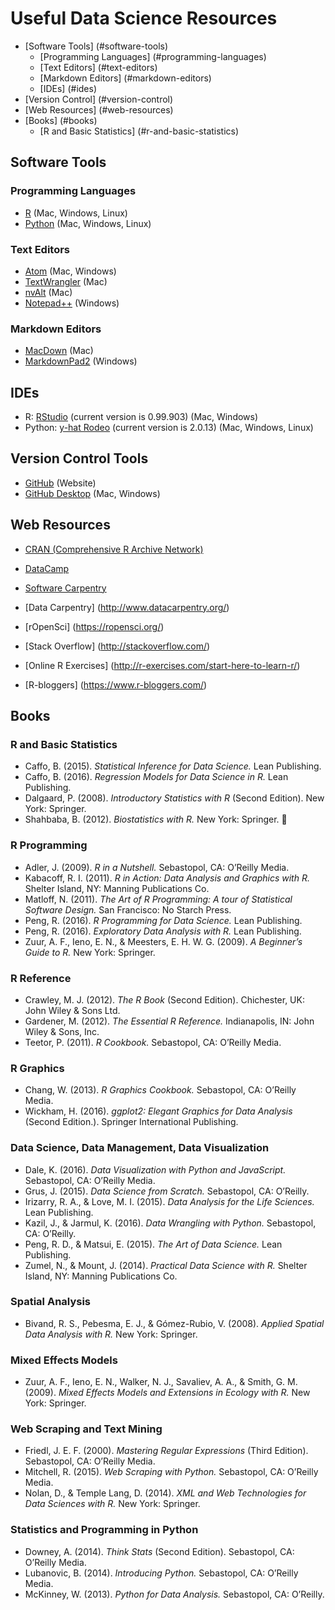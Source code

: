 # Useful Data Science Resources
* [Software Tools] (#software-tools)
	* [Programming Languages] (#programming-languages)
	* [Text Editors] (#text-editors)
	* [Markdown Editors] (#markdown-editors)
	* [IDEs] (#ides)
* [Version Control] (#version-control)
* [Web Resources] (#web-resources)
* [Books] (#books)
	* [R and Basic Statistics] (#r-and-basic-statistics)


## <a name="software-tools"></a>Software Tools

### <a name="programming-languages"></a>Programming Languages

- [R](https://cran.r-project.org/) (Mac, Windows, Linux)
- [Python](https://www.python.org/) (Mac, Windows, Linux)

### <a name="text-editors"></a>Text Editors

- [Atom](https://atom.io/) (Mac, Windows)
- [TextWrangler](http://www.barebones.com/products/textwrangler/download.html) (Mac)
- [nvAlt](http://brettterpstra.com/projects/nvalt/) (Mac)
- [Notepad++](https://notepad-plus-plus.org/) (Windows)

### <a name="markdown-editors"></a>Markdown Editors

- [MacDown](http://macdown.uranusjr.com/) (Mac)
- [MarkdownPad2](http://markdownpad.com/) (Windows)

## <a name="ides"></a>IDEs

- R: [RStudio](https://www.rstudio.com/) (current version is 0.99.903) (Mac, Windows)
- Python: [y-hat Rodeo](https://www.yhat.com/products/rodeo) (current version is 2.0.13) (Mac, Windows, Linux)

## <a name="version-control"></a>Version Control Tools

- [GitHub](https://github.com/) (Website)
- [GitHub Desktop](https://desktop.github.com/) (Mac, Windows)

## <a name="web-resources"></a>Web Resources

- [CRAN (Comprehensive R Archive Network)](https://cran.r-project.org/)
- [DataCamp](https://www.datacamp.com)
- [Software Carpentry](http://software-carpentry.org/)

- [Data Carpentry] (http://www.datacarpentry.org/)

- [rOpenSci] (https://ropensci.org/)

- [Stack Overflow] (http://stackoverflow.com/)

- [Online R Exercises] (http://r-exercises.com/start-here-to-learn-r/)

- [R-bloggers] (https://www.r-bloggers.com/)


## <a name="books"></a>Books

### <a name="r-and-basic-statistics"></a>R and Basic Statistics

* Caffo, B. (2015). *Statistical Inference for Data Science.* Lean Publishing.
* Caffo, B. (2016). *Regression Models for Data Science in R.* Lean Publishing.
* Dalgaard, P. (2008). *Introductory Statistics with R* (Second Edition). New York: Springer.
* Shahbaba, B. (2012). *Biostatistics with R.* New York: Springer.
 

### <a name="r-programming"></a>R Programming

* Adler, J. (2009). *R in a Nutshell.* Sebastopol, CA: O’Reilly Media.
* Kabacoff, R. I. (2011). *R in Action: Data Analysis and Graphics with R.* Shelter Island, NY: Manning Publications Co.
* Matloff, N. (2011). *The Art of R Programming: A tour of Statistical Software Design.* San Francisco: No Starch Press.
* Peng, R. (2016). *R Programming for Data Science.* Lean Publishing.
* Peng, R. (2016). *Exploratory Data Analysis with R.* Lean Publishing.
* Zuur, A. F., Ieno, E. N., & Meesters, E. H. W. G. (2009). *A Beginner’s Guide to R.* New York: Springer.

### <a name="r-reference"></a>R Reference

* Crawley, M. J. (2012). *The R Book* (Second Edition). Chichester, UK: John Wiley & Sons Ltd.
* Gardener, M. (2012). *The Essential R Reference.* Indianapolis, IN: John Wiley & Sons, Inc.
* Teetor, P. (2011). *R Cookbook.* Sebastopol, CA: O’Reilly Media.

### <a name="r-graphics"></a>R Graphics

* Chang, W. (2013). *R Graphics Cookbook.* Sebastopol, CA: O’Reilly Media.
* Wickham, H. (2016). *ggplot2: Elegant Graphics for Data Analysis* (Second Edition.). Springer International Publishing.

### <a name="data-science"></a>Data Science, Data Management, Data Visualization

* Dale, K. (2016). *Data Visualization with Python and JavaScript.* Sebastopol, CA: O’Reilly Media.
* Grus, J. (2015). *Data Science from Scratch.* Sebastopol, CA: O’Reilly.
* Irizarry, R. A., & Love, M. I. (2015). *Data Analysis for the Life Sciences.* Lean Publishing.
* Kazil, J., & Jarmul, K. (2016). *Data Wrangling with Python.* Sebastopol, CA: O’Reilly.
* Peng, R. D., & Matsui, E. (2015). *The Art of Data Science.* Lean Publishing.
* Zumel, N., & Mount, J. (2014). *Practical Data Science with R.* Shelter Island, NY: Manning Publications Co.

### <a name="spatial-analysis"></a>Spatial Analysis

* Bivand, R. S., Pebesma, E. J., & Gómez-Rubio, V. (2008). *Applied Spatial Data Analysis with R.* New York: Springer.

### <a name="mixed-effects-modeling"></a>Mixed Effects Models

* Zuur, A. F., Ieno, E. N., Walker, N. J., Savaliev, A. A., & Smith, G. M. (2009). *Mixed Effects Models and Extensions in Ecology with R.* New York: Springer.

### <a name="web-scraping"></a>Web Scraping and Text Mining

* Friedl, J. E. F. (2000). *Mastering Regular Expressions* (Third Edition). Sebastopol, CA: O’Reilly Media.
* Mitchell, R. (2015). *Web Scraping with Python.* Sebastopol, CA: O’Reilly Media.
* Nolan, D., & Temple Lang, D. (2014). *XML and Web Technologies for Data Sciences with R.* New York: Springer.

### <a name="statistics-and-python"></a>Statistics and Programming in Python

* Downey, A. (2014). *Think Stats* (Second Edition). Sebastopol, CA: O’Reilly Media.
* Lubanovic, B. (2014). *Introducing Python.* Sebastopol, CA: O’Reilly Media.
* McKinney, W. (2013). *Python for Data Analysis.* Sebastopol, CA: O’Reilly.
